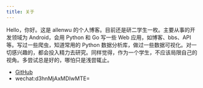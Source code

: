 ```yaml
---
title: 关于
---
```


Hello，你好。这是 allenwu 的个人博客。目前还是研二学生一枚。主要从事的开发领域为 Android，会用 Python 和 Go 写一些 Web 应用，如博客、bbs、API 等。写过一些爬虫，知道常用的 Python 数据分析库，做过一些数据可视化。对一切感兴趣的，都会投入精力去研究。同样觉得，作为一个学生，不应该局限自己的视角。多尝试总是好的，哪怕只是浅尝辄止。

* [GitHub](https://github.com/wuchangfeng)
* wechat:d3hnMjAxMDIwMTE=





 

 






